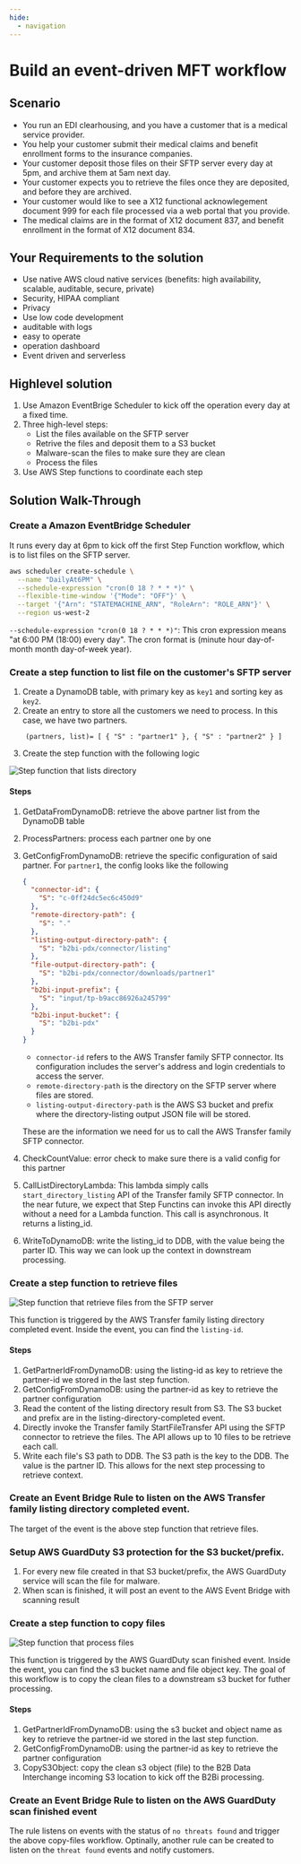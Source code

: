 ```yaml
---
hide:
  - navigation
---
```

# Build an event-driven MFT workflow

## Scenario
- You run an EDI clearhousing, and you have a customer that is a medical service provider. 
- You help your customer submit their medical claims and benefit enrollment forms to the insurance companies. 
- Your customer deposit those files on their SFTP server every day at 5pm, and archive them at 5am next day.
- Your customer expects you to retrieve the files once they are deposited, and before they are archived.
- Your customer would like to see a X12 functional acknowlegement document 999 for each file processed via a web portal that you provide.
- The medical claims are in the format of X12 document 837, and benefit enrollment in the format of X12 document 834. 

## Your Requirements to the solution
- Use native AWS cloud native services (benefits: high availability, scalable, auditable, secure, private)
- Security, HIPAA compliant
- Privacy
- Use low code development
- auditable with logs
- easy to operate
- operation dashboard 
- Event driven and serverless

## Highlevel solution
1. Use Amazon EventBrige Scheduler to kick off the operation every day at a fixed time.
2. Three high-level steps:
    - List the files available on the SFTP server
    - Retrive the files and deposit them to a S3 bucket
    - Malware-scan the files to make sure they are clean
    - Process the files 
3. Use AWS Step functions to coordinate each step


## Solution Walk-Through
### Create a Amazon EventBridge Scheduler
It runs every day at 6pm to kick off the first Step Function workflow, which is to list files on the SFTP server.
```bash
aws scheduler create-schedule \
  --name "DailyAt6PM" \
  --schedule-expression "cron(0 18 ? * * *)" \
  --flexible-time-window '{"Mode": "OFF"}' \
  --target '{"Arn": "STATEMACHINE_ARN", "RoleArn": "ROLE_ARN"}' \
  --region us-west-2
```

`--schedule-expression "cron(0 18 ? * * *)"`: This cron expression means "at 6:00 PM (18:00) every day". The cron format is (minute hour day-of-month month day-of-week year).

### Create a step function to list file on the customer's SFTP server
1. Create a DynamoDB table, with primary key as `key1` and sorting key as `key2`. 
2. Create an entry to store all the customers we need to process. In this case, we have two partners. 
```
    (partners, list)= [ { "S" : "partner1" }, { "S" : "partner2" } ]
```
3.  Create the step function with the following logic

![Step function that lists directory](stepfunction-list-directory.png)

#### Steps
1. GetDataFromDynamoDB: retrieve the above partner list from the DynamoDB table
2. ProcessPartners: process each partner one by one
3. GetConfigFromDynamoDB: retrieve the specific configuration of said partner.  For `partner1`, the config looks like the following
    ```json
    {
      "connector-id": {
        "S": "c-0ff24dc5ec6c450d9"
      },
      "remote-directory-path": {
        "S": "."
      },
      "listing-output-directory-path": {
        "S": "b2bi-pdx/connector/listing"
      },
      "file-output-directory-path": {
        "S": "b2bi-pdx/connector/downloads/partner1"
      },
      "b2bi-input-prefix": {
        "S": "input/tp-b9acc86926a245799"
      },
      "b2bi-input-bucket": {
        "S": "b2bi-pdx"
      }
    }
    ```
    - `connector-id` refers to the AWS Transfer family SFTP connector. Its configuration includes the server's address and login credentials to access the server.
    - `remote-directory-path` is the directory on the SFTP server where files are stored.
    - `listing-output-directory-path` is the AWS S3 bucket and prefix where the directory-listing output JSON file will be stored. 

    These are the information we need for us to call the AWS Transfer family SFTP connector.

4. CheckCountValue: error check to make sure there is a valid config for this partner
5. CallListDirectoryLambda: This lambda simply calls `start_directory_listing` API of the Transfer family SFTP connector. In the near future, we expect that Step Functins can invoke this API directly without a need for a Lambda function. This call is asynchronous. It returns a listing_id. 
6. WriteToDynamoDB: write the listing_id to DDB, with the value being the parter ID. This way we can look up the context
   in downstream processing. 

### Create a step function to retrieve files

![Step function that retrieve files from the SFTP server](stepfunction-retrieve-files.png)

This function is triggered by the AWS Transfer family listing directory completed event. Inside the event, you can find the `listing-id`. 

#### Steps
1. GetPartnerIdFromDynamoDB: using the listing-id as key to retrieve the partner-id we stored in the last step function. 
2. GetConfigFromDynamoDB: using the partner-id as key to retrieve the partner configuration
3. Read the content of the listing directory result from S3. The S3 bucket and prefix are in the listing-directory-completed event. 
4. Directly invoke the Transfer family StartFileTransfer API using the SFTP connector to retrieve the files. The API
   allows up to 10 files to be retrieve each call. 
5. Write each file's S3 path to DDB. The S3 path is the key to the DDB. The value is the partner ID. This allows for the
   next step processing to retrieve context.

### Create an Event Bridge Rule to listen on the AWS Transfer family listing directory completed event. 
The target of the event is the above step function that retrieve files. 

### Setup AWS GuardDuty S3 protection for the S3 bucket/prefix.
1. For every new file created in that S3 bucket/prefix, the AWS GuardDuty service will scan the file for malware. 
2. When scan is finished, it will post an event to the AWS Event Bridge with scanning result

### Create a step function to copy files

![Step function that process files](stepfunction-copy-files.png)

This function is triggered by the AWS GuardDuty scan finished event. Inside the event, you can find the s3 bucket name
and file object key. The goal of this workflow is to copy the clean files to a downstream s3 bucket for futher
processing.

#### Steps
1. GetPartnerIdFromDynamoDB: using the s3 bucket and object name as key to retrieve the partner-id we stored in the last step function. 
2. GetConfigFromDynamoDB: using the partner-id as key to retrieve the partner configuration
3. CopyS3Object: copy the clean s3 object (file) to the B2B Data Interchange incoming S3 location to kick off the B2Bi processing.

### Create an Event Bridge Rule to listen on the AWS GuardDuty scan finished event
The rule listens on events with the status of `no threats found` and trigger the above copy-files workflow.
Optinally, another rule can be created to listen on the `threat found` events and notify customers.

